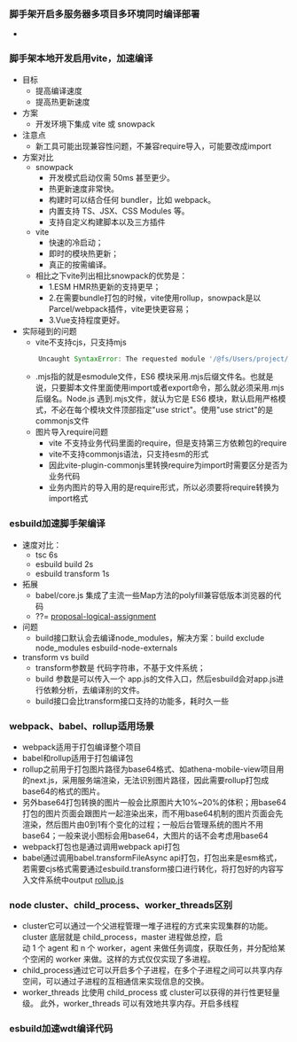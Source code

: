 ### 脚手架开启多服务器多项目多环境同时编译部署
- 

### 脚手架本地开发启用vite，加速编译
- 目标
    - 提高编译速度
    - 提高热更新速度
- 方案
    - 开发环境下集成 vite 或 snowpack
- 注意点
    - 新工具可能出现兼容性问题，不兼容require导入，可能要改成import
- 方案对比
    - snowpack
        - 开发模式启动仅需 50ms 甚至更少。
        - 热更新速度非常快。
        - 构建时可以结合任何 bundler，比如 webpack。
        - 内置支持 TS、JSX、CSS Modules 等。
        - 支持自定义构建脚本以及三方插件
    - vite
        - 快速的冷启动；
        - 即时的模块热更新；
        - 真正的按需编译。
    - 相比之下vite列出相比snowpack的优势是：
        - 1.ESM HMR热更新的支持更早；
        - 2.在需要bundle打包的时候，vite使用rollup，snowpack是以Parcel/webpack插件，vite更快更容易；
        - 3.Vue支持程度更好。
- 实际碰到的问题
    - vite不支持cjs，只支持mjs
    ```js
        Uncaught SyntaxError: The requested module '/@fs/Users/project/front-end/packages/react-material-ui/built/Button/index.js' does not provide an export named 'Button'
    ```
    - .mjs指的就是esmodule文件，ES6 模块采用.mjs后缀文件名。也就是说，只要脚本文件里面使用import或者export命令，那么就必须采用.mjs后缀名。Node.js 遇到.mjs文件，就认为它是 ES6 模块，默认启用严格模式，不必在每个模块文件顶部指定"use strict"。使用"use strict"的是commonjs文件
    - 图片导入require问题
        - vite 不支持业务代码里面的require，但是支持第三方依赖包的require
        - vite不支持commonjs语法，只支持esm的形式
        - 因此vite-plugin-commonjs里转换require为import时需要区分是否为业务代码
        - 业务内图片的导入用的是require形式，所以必须要将require转换为import格式
    
### esbuild加速脚手架编译
- 速度对比：
    - tsc 6s 
    - esbuild build 2s 
    - esbuild transform 1s 
- 拓展
    - babel/core.js 集成了主流一些Map方法的polyfill兼容低版本浏览器的代码
    - ??= [proposal-logical-assignment](https://github.com/tc39/proposal-logical-assignment)
- 问题
    - build接口默认会去编译node_modules，解决方案：build exclude node_modules esbuild-node-externals
- transform vs build
    - transform参数是 代码字符串，不基于文件系统；
    - build 参数是可以传入一个 app.js的文件入口，然后esbuild会对app.js进行依赖分析，去编译别的文件。
    - build接口会比transform接口支持的功能多，耗时久一些

### webpack、babel、rollup适用场景
- webpack适用于打包编译整个项目
- babel和rollup适用于打包编译包
- rollup之前用于打包图片路径为base64格式、如athena-mobile-view项目用的next.js，采用服务端渲染，无法识别图片路径，因此需要rollup打包成base64的格式的图片。
- 另外base64打包转换的图片一般会比原图片大10%~20%的体积；用base64打包的图片页面会跟图片一起渲染出来，而不用base64机制的图片页面会先渲染，然后图片由0到1有个变化的过程；一般后台管理系统的图片不用base64；一般来说小图标会用base64，大图片的话不会考虑用base64
- webpack打包也是通过调用webpack api打包
- babel通过调用babel.transformFileAsync api打包，打包出来是esm格式，若需要cjs格式需要通过esbuild.transform接口进行转化，将打包好的内容写入文件系统中output
[rollup.js](https://zhuanlan.zhihu.com/p/75717476)

### node cluster、child_process、worker_threads区别
- cluster它可以通过一个父进程管理一堆子进程的方式来实现集群的功能。cluster 底层就是 child_process，master 进程做总控，启动 1 个 agent 和 n 个 worker，agent 来做任务调度，获取任务，并分配给某个空闲的 worker 来做。这样的方式仅仅实现了多进程。
- child_process通过它可以开启多个子进程，在多个子进程之间可以共享内存空间，可以通过子进程的互相通信来实现信息的交换。
- worker_threads 比使用 child_process 或 cluster可以获得的并行性更轻量级。 此外，worker_threads 可以有效地共享内存。开启多线程

### esbuild加速wdt编译代码
```js

```
